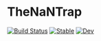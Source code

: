# TheNaNTrap

[![Build Status](https://github.com/mbauman/TheNaNTrap.jl/workflows/CI/badge.svg)](https://github.com/mbauman/TheNaNTrap.jl/actions)
[![Stable](https://img.shields.io/badge/docs-stable-blue.svg)](https://mbauman.github.io/TheNaNTrap.jl/stable)
[![Dev](https://img.shields.io/badge/docs-dev-blue.svg)](https://mbauman.github.io/TheNaNTrap.jl/dev)

